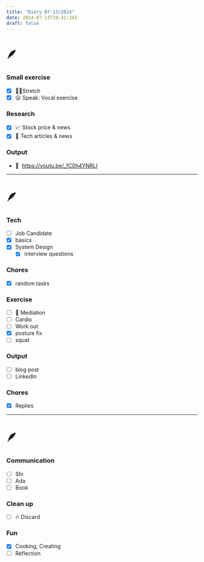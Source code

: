 ```yaml
---
title: "Diary 07-13/2024"  
date: 2024-07-13T19:32:34Z
draft: false
---
```


# 🪶

### Small exercise

- [x]  🧎‍♀️Stretch
- [x]  😮 Speak: Vocal exercise

### Research

- [x]  📈 Stock price & news
- [x]  👾 Tech articles & news

### Output

- 🎥  https://youtu.be/_fC0h4YNRLI

---

# 🪶

### Tech

- [ ]  Job Candidate
- [x]  basics
- [x]  System Design
    - [x]  interview questions

### Chores

- [x]  random tasks

### Exercise

- [ ]  🧘 Mediation
- [ ]  Cardio
- [ ]  Work out
- [x]  posture fix
- [ ]  squat

### Output

- [ ]  blog post
- [ ]  LinkedIn

### Chores

- [x]  Replies

---

# 🪶

### Communication

- [ ]  Shi
- [ ]  Ada
- [ ]  Book

### Clean up

- [ ]  🔥 Discard

### Fun

- [x]  Cooking, Creating
- [ ]  Reflection